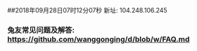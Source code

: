 ##2018年09月28日07时12分07秒 新址: 104.248.106.245
### 兔友常见问题及解答: https://github.com/wanggonging/d/blob/w/FAQ.md
